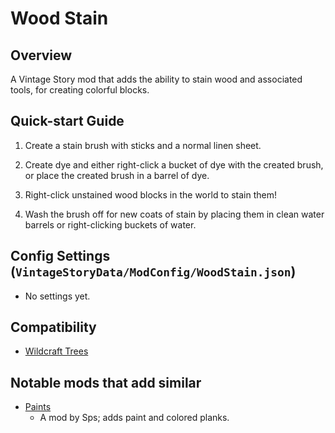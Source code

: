 Wood Stain
=================

Overview
--------

A Vintage Story mod that adds the ability to stain wood and associated tools, for creating colorful blocks.

Quick-start Guide
--------

1. Create a stain brush with sticks and a normal linen sheet.

2. Create dye and either right-click a bucket of dye with the created brush, or place the created brush in a barrel of dye.

3. Right-click unstained wood blocks in the world to stain them!

4. Wash the brush off for new coats of stain by placing them in clean water barrels or right-clicking buckets of water.


Config Settings (`VintageStoryData/ModConfig/WoodStain.json`)
--------

 - No settings yet.


Compatibility
--------

 - [Wildcraft Trees](https://mods.vintagestory.at/wildcrafttrees)


Notable mods that add similar
--------

 - [Paints](https://mods.vintagestory.at/show/mod/522)
    - A mod by Sps; adds paint and colored planks.
